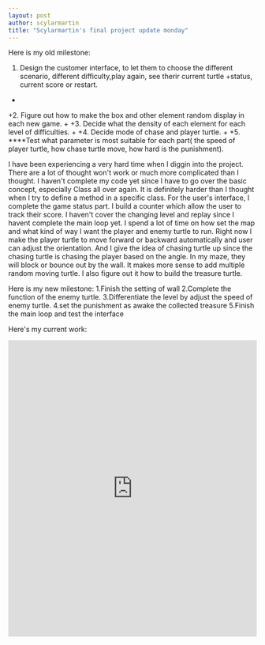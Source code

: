 ```yaml
---
layout: post
author: scylarmartin
title: "Scylarmartin's final project update monday"
---
```

Here is my old milestone:
1. Design the customer interface, to let them to choose the different scenario, different difficulty,play again, see therir current turtle 
+status, current score or restart.
+
+2. Figure out how to make the box and other element random display in each new game.
+
+3. Decide what the density of each element for each level of difficulties.
+
+4. Decide mode of chase and player turtle.
+
+5. ****Test what parameter is most suitable for each part( the speed of player turtle, how chase turtle move, how hard is the punishment).

I have been experiencing a very hard time when I diggin into the project. There are a lot of thought won't work or much more complicated
than I thought. I haven't complete my code yet since I have to go over the basic concept, especially Class all over again. It is definitely
harder than I thought when I try to define a method in a specific class.
For the user's interface, I complete the game status part. I build a counter which allow the user to track their score. I haven't cover 
the changing level and replay since I havent complete the main loop yet.
I spend a lot of time on how set the map and what kind of way I want the player and enemy turtle to run. Right now I make the player turtle
to move forward or backward automatically and user can adjust the orientation. And I give the idea of chasing turtle up since the chasing
turtle is chasing the player based on the angle. In my maze, they will block or bounce out by the wall. It makes more sense to add multiple 
random moving turtle. I also figure out it how to build the treasure turtle.

Here is my new milestone:
1.Finish the setting of wall
2.Complete the function of the enemy turtle.
3.Differentiate the level by adjust the speed of enemy turtle.
4.set the punishment as awake the collected treasure
5.Finish the main loop and test the interface

Here's my current work:
<iframe src="https://trinket.io/embed/python3/087e0c6d41" width="100%" height="600" frameborder="0" marginwidth="0" marginheight="0" allowfullscreen>
</iframe>

